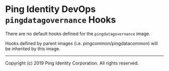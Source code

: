 
# Ping Identity DevOps `pingdatagovernance` Hooks
There are no default hooks defined for the `pingdatagovernance` image.

Hooks defined by parent images (i.e. pingcommon/pingdatacommon)
will be inherited by this image.

---

Copyright (c)  2019 Ping Identity Corporation. All rights reserved.
